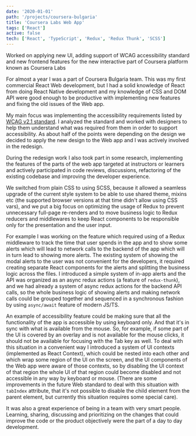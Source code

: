 ```yaml
---
date: '2020-01-01'
path: '/projects/coursera-bulgaria'
title: 'Coursera Labs Web App'
tags: ['React']
active: false
tech: ['React', 'TypeScript', 'Redux', 'Redux Thunk', 'SCSS']
---
```


Worked on applying new UI, adding support of WCAG accessibility standard and new frontend features for the new interactive part of Coursera platform known as Coursera Labs

For almost a year I was a part of Coursera Bulgaria team. This was my first commercial React Web development, but I had a solid knowledge of React from doing React Native development and my knowledge of CSS and DOM API were good enough to be productive with implementing new features and fixing the old issues of the Web app.

My main focus was implementing the accessibility requirements listed by [WCAG v2.1 standard](https://www.w3.org/TR/WCAG21/). I analyzed the standard and  worked with designers to help them understand what was required from them in order to support accessibility. As about half of the points were depending on the design we decided to apply the new design to the Web app and I was actively involved in the redesign.

During the redesign work I also took part in some research, implementing the features of the parts of the web app targeted at instructors or learners and actively participated in code reviews, discussions, refactoring of the existing codebase and improving the developer experience.

We switched from plain CSS to using SCSS, because it allowed a seamless upgrade of the current style system to be able to use shared theme, mixins etc (the supported browser versions at that time didn't allow using CSS vars), and we put a big focus on optimizing the usage of Redux to prevent unnecessary full-page re-renders and to move business logic to Redux reducers and middlewares to keep React components to be responsible only for the presentation and the user input.

For example I was working on the feature which required using of a Redux middleware to track the time that user spends in the app and to show some alerts which will lead to network calls to the backend of the app which will in turn lead to showing more alerts. The existing system of showing the modal alerts to the user was not convenient for the developers, it required creating separate React components for the alerts and splitting the business logic across the files. I introduced a simple system of in-app alerts and the API was organized as an async redux actions (a feature of `redux-thunk`), and we had already a system of async redux actions for the backend API calls, so the whole business logic of showing alerts and making network calls could be grouped together and sequenced in a synchronous fashion by using `async/await` feature of modern JS/TS.

An example of accessibility feature could be making sure that all the functionality of the app is accessible by using keyboard only. And that it's in sync with what is available from the mouse. So, for example, if some part of the UI is covered by an overlay and is not available for the mouse clicks, it should not be  available for focusing with the Tab key as well. To deal with this situation in a convenient way I introduced a system of UI contexts (implemented as React Context), which could be nested into each other and which wrap some region of the UI on the screen, and the UI components of the Web app were aware of those contexts, so by disabling the UI context of that region the whole UI of that region could become disabled and not accessible in any way by keyboard or mouse. (There are some improvements in the future Web standard to deal with this situation with `tabIndex` attribute, that it's not possible to disable the child element from the parent element, but currently this situation requires some special care).

It was also a great experience of being in a team with very smart people. Learning, sharing, discussing and prioritizing on the changes that could improve the code or the product objectively were the part of a day to day development.
